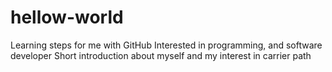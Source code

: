 # hellow-world
Learning steps for me with GitHub
Interested in programming, and software developer
Short introduction about myself and my interest in carrier path

